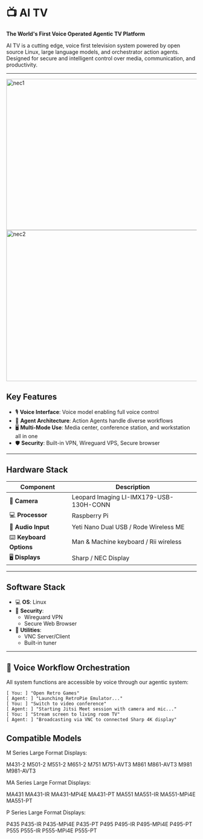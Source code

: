 # 📺 AI TV  
**The World's First Voice Operated Agentic TV Platform**

AI TV is a cutting edge, voice first television system powered by open source Linux, large language models, and orchestrator action agents. Designed for secure and intelligent control over media, communication, and productivity.

---
<img width="800" height="400" alt="nec1" src="https://github.com/user-attachments/assets/8bf0feb4-616b-48e6-b33e-157b502dde6c" />
<img width="800" height="400" alt="nec2" src="https://github.com/user-attachments/assets/3b2c9893-8847-40ab-a519-5533d6376a10" />


## Key Features

- 🎙️ **Voice Interface**: Voice model enabling full voice control
- 🧩 **Agent Architecture**: Action Agents handle diverse workflows
- 🖥️ **Multi-Mode Use**: Media center, conference station, and workstation all in one
- 🛡️ **Security**: Built-in VPN, Wireguard VPS, Secure browser

---

## Hardware Stack

| Component                          | Description                              |
|-----------------------------------|------------------------------------------ |
| 🎥 **Camera**                     | Leopard Imaging LI-IMX179-USB-130H-CONN   |
| 💻 **Processor**                  | Raspberry Pi                              |
| 🎤 **Audio Input**                | Yeti Nano Dual USB / Rode Wireless ME     |
| ⌨️ **Keyboard Options**           | Man & Machine keyboard / Rii wireless     |
| 🖥️ **Displays**                   | Sharp / NEC Display                       |

---

## Software Stack

- 💻 **OS**: Linux
- 🔐 **Security**:
  - Wireguard VPN
  - Secure Web Browser
- 🔧 **Utilities**:
  - VNC Server/Client
  - Built-in tuner

---

## 🔄 Voice Workflow Orchestration

All system functions are accessible by voice through our agentic system:

```plaintext
[ You: ] "Open Retro Games"  
[ Agent: ] "Launching RetroPie Emulator..."  
[ You: ] "Switch to video conference"  
[ Agent: ] "Starting Jitsi Meet session with camera and mic..."  
[ You: ] "Stream screen to living room TV"  
[ Agent: ] "Broadcasting via VNC to connected Sharp 4K display"
```

## Compatible Models

M Series Large Format Displays:

M431-2
M501-2
M551-2
M651-2
M751
M751-AVT3
M861
M861-AVT3
M981
M981-AVT3

MA Series Large Format Displays:

MA431
MA431-IR
MA431-MPi4E
MA431-PT
MA551
MA551-IR
MA551-MPi4E
MA551-PT

P Series Large Format Displays:

P435
P435-IR
P435-MPi4E
P435-PT
P495
P495-IR
P495-MPi4E
P495-PT
P555
P555-IR
P555-MPi4E
P555-PT
